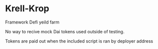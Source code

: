 # Krell-Krop
Framework Defi yeild farm

No way to recive mock Dai tokens used outside of testing.

Tokens are paid out when the included script is ran by deployer address
